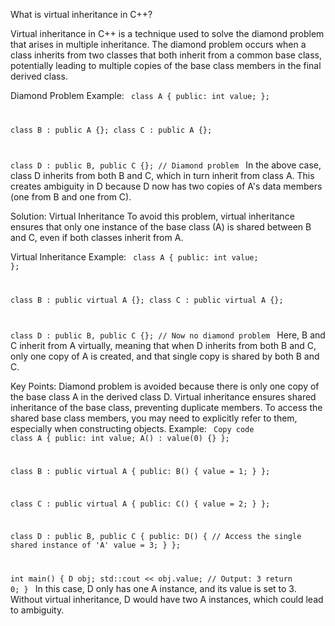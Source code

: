 What is virtual inheritance in C++?


Virtual inheritance in C++ is a technique used to solve the diamond problem that arises in multiple inheritance. The diamond problem occurs when a class inherits from two classes that both inherit from a common base class, potentially leading to multiple copies of the base class members in the final derived class.

Diamond Problem Example:
<code>
class A {
public:
    int value;
};

class B : public A {};
class C : public A {};

class D : public B, public C {};  // Diamond problem
</code>
In the above case, class D inherits from both B and C, which in turn inherit from class A. This creates ambiguity in D because D now has two copies of A's data members (one from B and one from C).

Solution: Virtual Inheritance
To avoid this problem, virtual inheritance ensures that only one instance of the base class (A) is shared between B and C, even if both classes inherit from A.

Virtual Inheritance Example:
<code>
class A {
public:
    int value;
};

class B : public virtual A {};
class C : public virtual A {};

class D : public B, public C {}; // Now no diamond problem
</code>
Here, B and C inherit from A virtually, meaning that when D inherits from both B and C, only one copy of A is created, and that single copy is shared by both B and C.

Key Points:
Diamond problem is avoided because there is only one copy of the base class A in the derived class D.
Virtual inheritance ensures shared inheritance of the base class, preventing duplicate members.
To access the shared base class members, you may need to explicitly refer to them, especially when constructing objects.
Example:
<code>
Copy code
class A {
public:
    int value;
    A() : value(0) {}
};

class B : public virtual A {
public:
    B() { value = 1; }
};

class C : public virtual A {
public:
    C() { value = 2; }
};

class D : public B, public C {
public:
    D() {
        // Access the single shared instance of 'A'
        value = 3;
    }
};

int main() {
    D obj;
    std::cout << obj.value;  // Output: 3
    return 0;
}
</code>
In this case, D only has one A instance, and its value is set to 3. Without virtual inheritance, D would have two A instances, which could lead to ambiguity.

